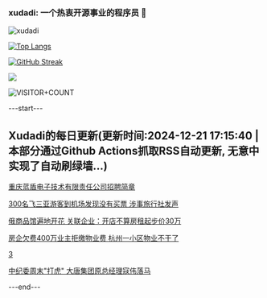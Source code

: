 ### xudadi: 一个热衷开源事业的程序员 👋

![xudadi](https://github-readme-stats-git-masterorgs-github-readme-stats-team.vercel.app/api?username=xudadi)

[![Top Langs](https://github-readme-stats.vercel.app/api/top-langs/?username=xudadi)](https://github.com/anuraghazra/github-readme-stats)

[![GitHub Streak](https://streak-stats.demolab.com?user=xudadi&locale=zh_Hans)](https://git.io/streak-stats)

![](https://raw.githubusercontent.com/xudadi/xudadi/main/assets/github-contribution-grid-snake.svg)

![VISITOR+COUNT](https://komarev.com/ghpvc/?username=xudadi&label=VISITOR+COUNT)


---start---

## Xudadi的每日更新(更新时间:2024-12-21 17:15:40 | 本部分通过Github Actions抓取RSS自动更新, 无意中实现了自动刷绿墙...)

[重庆蓝盾电子技术有限责任公司招聘简章](https://www.gongkaoleida.com/article/2239169)

[300名飞三亚游客到机场发现没有买票 涉事旅行社发声](https://m.163.com/news/article/JJU4EHE805129QAF.html)

[俄商品馆遍地开花 关联企业：开店不算房租起步价30万](https://m.163.com/news/article/JJUG9LN9051492T3.html)

[房企欠费400万业主拒缴物业费 杭州一小区物业不干了](https://m.163.com/news/article/JJU8EMQT0530JPVV.html)

[3](https://m.163.com/touch/news/sub/domestic)

[中纪委周末"打虎" 大唐集团原总经理寇伟落马](https://m.163.com/news/article/JJU85SLT051482MP.html)

---end---
